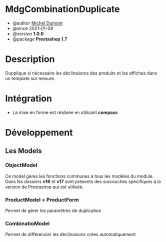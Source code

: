 # MdgCombinationDuplicate
* @author [Michel Dumont](https://michel.dumont.io)
* @since 2021-01-08
* @version **1.0.0**
* @package **Prestashop 1.7**

# Description
Dupplique si nécessaire les déclinaisons des produits et les affiches dans un template sur mesure.

# Intégration
- La mise en forme est réalisée en utilisant **compass**

# Développement
## Les Models
### ObjectModel
Ce model gères les fonctions communes à tous les modèles du module.
Dans les dossiers **v16** et **v17** sont présents des surcouches spécifiques à la version de Prestashop qui est utilisée.

### ProductModel + ProductForm
Permet de gérer les paramètres de duplication

### CombinatioModel
Permet de différencier les déclinaisons crées automatiquement

